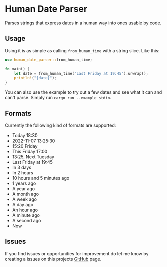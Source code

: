 # Human Date Parser

Parses strings that express dates in a human way into ones usable by code.

## Usage

Using it is as simple as calling `from_human_time` with a string slice. Like this:

```rust
use human_date_parser::from_human_time;

fn main() {
    let date = from_human_time("Last Friday at 19:45").unwrap();
    println!("{date}");
}
```

You can also use the example to try out a few dates and see what it can and can't parse. Simply run `cargo run --example stdin`.

## Formats

Currently the following kind of formats are supported:

- Today 18:30
- 2022-11-07 13:25:30
- 15:20 Friday
- This Friday 17:00
- 13:25, Next Tuesday
- Last Friday at 19:45
- In 3 days
- In 2 hours
- 10 hours and 5 minutes ago
- 1 years ago
- A year ago
- A month ago
- A week ago
- A day ago
- An hour ago
- A minute ago
- A second ago
- Now

## Issues

If you find issues or opportunities for improvement do let me know by creating a issues on this projects [GitHub](https://github.com/technologicalMayhem/human-date-parser) page.